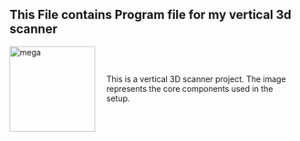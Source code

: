 ## This File contains Program file for my vertical 3d scanner

<div style="display: flex; align-items: center;">
  <img src="https://github.com/user-attachments/assets/cb639441-2d65-4013-85cc-3286d5ffd709" alt="mega" width="150" style="margin-right: 20px;">
  <p>This is a vertical 3D scanner project. The image represents the core components used in the setup.</p>
</div>

